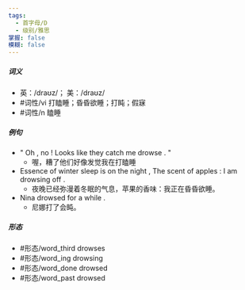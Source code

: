 ```yaml
---
tags:
  - 首字母/D
  - 级别/雅思
掌握: false
模糊: false
---
```

##### 词义
- 英：/draʊz/； 美：/draʊz/
- #词性/vi  打瞌睡；昏昏欲睡；打盹；假寐
- #词性/n  瞌睡
##### 例句
- " Oh , no ! Looks like they catch me drowse . "
	- 喔，糟了他们好像发觉我在打瞌睡
- Essence of winter sleep is on the night , The scent of apples : I am drowsing off .
	- 夜晚已经弥漫着冬眠的气息，苹果的香味：我正在昏昏欲睡。
- Nina drowsed for a while .
	- 尼娜打了会盹。
##### 形态
- #形态/word_third drowses
- #形态/word_ing drowsing
- #形态/word_done drowsed
- #形态/word_past drowsed
